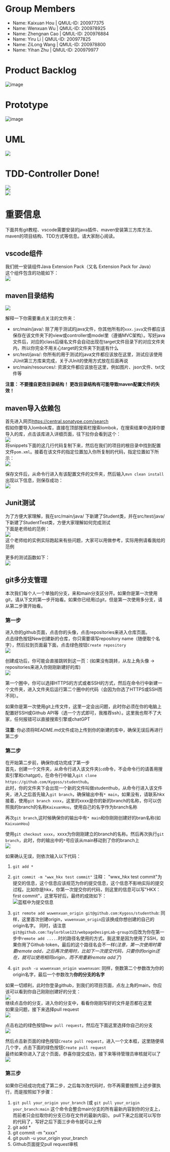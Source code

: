 # Group Members
- Name: Kaixuan Hou  |  QMUL-ID: 200977375  
- Name: Wenxuan Wu  |  QMUL-ID: 200978925  
- Name: Zhengnan Cao  |  QMUL-ID: 200976884  
- Name: Yiru Li  |  QMUL-ID: 200977825  
- Name: ZiLong Wang  |  QMUL-ID: 200978800  
- Name: Yihan Zhu  |  QMUL-ID: 200979977  

# Product Backlog

![image](https://user-images.githubusercontent.com/72750624/232548708-2ac6e270-2a5f-4451-a0f9-759aa1c88ecd.png)

# Prototype

![image](https://user-images.githubusercontent.com/72750624/232549161-c72d3bd4-e2c8-49b4-8233-d461d19af4d2.png)

  
# UML
![](src/main/resources/UML-5-15.jpg)  
  
# TDD-Controller Done!
![](src/main/resources/C-tdd1.png)  
![](src/main/resources/C-tdd2.png)  

# 重要信息
下面共有git教程、vscode需要安装的java插件、maven安装第三方库方法、maven的项目结构、TDD方式等信息。请大家耐心阅读。    
## vscode组件
我们统一安装组件Java Extension Pack（又名 Extension Pack for Java）  
这个组件包含的功能如下：  
![](src/main/resources/pack.png)  
  
## maven目录结构
![](src/main/resources/maven.png)  
  
解释一下你需要重点关注的文件夹：  
- src/main/java/: 除了用于测试的java文件，你其他所有的`xxx.java`文件都应该保存在该文件夹下的view或controller或model里（遵循MVC架构）。写好java文件后，对应的class后缀名文件会自动出现在target文件目录下的对应文件夹内，所以你完全不用关心target的文件夹下到底有什么  
- src/test/java/: 你所有的用于测试的java文件都应该放在这里，测试应该使用JUnit第三方库来完成，关于JUnit的使用方式放在后面再说   
- src/main/resources/: 资源文件都应该放在这里，例如图片、json文件、txt文件等  
  
**注意： 不要擅自更改目录结构！ 更改目录结构有可能导致maven配置文件的失效！**  

## maven导入依赖包
首先进入网页<https://central.sonatype.com/search>  
假如你要导入lombok库，直接在顶部搜索栏搜索lombok，在搜索结果中选择你要导入的库，点击该库进入详细页面，往下拉你会看到这个：  
![](src/main/resources/sonatype.png)  
将snippets下面的这几行代码复制下来，然后在我们的项目的根目录中找到配置文件`pom.xml`。接着在该文件的指定位置加入你所复制的代码，指定位置如下所示：  
![](src/main/resources/pom.png)   
  
保存文件后，从命令行进入有该配置文件的文件夹，然后输入`mvn clean install`    
出现以下信息，则保存成功：  
![](src/main/resources/mvn_download.png)  
  
## Junit测试
为了方便大家理解，我在src/main/java/ 下新建了Student类，并在src/test/java/下新建了StudentTest类，方便大家理解如何完成测试   
下面是老师给的范例：  
![](src/main/resources/tdd1.png)  
这个老师给的实例实际跑起来有些问题，大家可以用做参考，实际用例请看我给的范例  
  
更多的测试函数如下：  
![](src/main/resources/tdd2.png)  
  
## git多分支管理
本次我们每个人一个单独的分支，来和main分支区分开。如果你是第一次使用git，请从下文的第一步开始看。如果你已经用过git，但是第一次使用多分支，请从第二步骤开始看。  

### 第一步
进入你的github页面，点击你的头像，点击repositories来进入仓库页面。  
点击绿色按钮New创建新的仓库，你只需要填写repository name（随便取个名字），然后拉到页面最下面，点击绿色按钮`Create repository`  
![](src/main/resources/img8.png)  
  
创建成功后，你可能会直接跳转到这一页：(如果没有跳转，从左上角头像 -> repositories来进入你刚刚新建好的库)    
![](src/main/resources/img9.png)  
  
第一个圈中，你可以选择HTTPS的方式或者SSH的方式，然后在命令行中新建一个文件夹，进入文件夹后运行第二个圈中的代码（会因为你选了HTTPS或SSH而不同）。  
  
如果你是第一次使用git上传文件，这里一定会出问题，此时你必须在你的电脑上配置好SSH或Github API等（选一个方式即可，我推荐ssh）。这里我也帮不了大家，任何报错可以直接搜索引擎或chatGPT   
  
**注意**: 你必须将README.md文件成功上传到你的新建的库中，确保无误后再进行第二步
  
### 第二步
在开始第二步前，确保你成功完成了第一步  
首先，创建一个文件夹，从命令行进入该文件夹(`cd`命令，不会命令行的请善用搜索引擎和chatgpt)，在命令行中输入`git clone https://github.com/Kygoss/studenthub`。  
此时，你的文件夹下会出现一个新的文件叫做studenthub，从命令行进入该文件夹，进入之后首先输入`git branch`，确保输出中有`* main`，如果没有，请联系hkx  
接着，使用`git branch xxxx`，这里的xxxx是你的新的branch的名称，你可以仿照我的branch的名称`KaixuanHou`，使用自己的名字作为branch名称  
  
再次`git branch`,这时候确保你的输出中有`* main`和你刚刚创建好的bran名称(如`KaixuanHou`)  
  
使用`git checkout xxxx`，xxxx为你刚刚建立的branch的名称。然后再次执行`git branch`，此时，你的输出中的`*`号应该从main移动到了你的branch上  
![](src/main/resources/img1.png)  
  
如果确认无误，则依次输入以下代码：
1. `git add *`
2. `git commit -m "wwx_hkx test commit"`
注释： "wwx\_hkx test commit"为提交的信息，这个信息应该规范为你的提交信息，这个信息不影响实际的提交过程。比如你是hkx，你第一次提交你的代码，则这里的信息可以写"HKX： first commit"，这里写好后，最终的成效如下：    
![蓝框中为提交信息](src/main/resources/img2.png)  
  
3. `git remote add wuwenxuan_origin git@github.com:Kygoss/studenthub`: 同样，这里首次创建origin，`wuwenxuan_origin`应该换成你想创建的自己的origin名字。 同时，请注意`git@github.com:Taylorblue123/webpageDesignLab-group35`应改为你在第一步中`remote add .....`时的路径名使用的方式，我这里是因为使用了SSH，如果你用了Github token，最后的这个路径名会不一样(*注意，第一次使用时需要remote add，之后再次使用时，比如下一次提交代码，只要你的origin还在，就可以使用相同origin，而不用重新remote add了*)    
4. `git push -u wuwenxuan_origin wuwenxuan`: 同样，倒数第二个参数改为你的origin名字，最后一个参数改为**你的分支的名字**
  
如果一切顺利，此时你登录github，到我们的项目页面，点左上角的main，你应该可以看到你自己刚刚创建好的分支：  
![](src/main/resources/img4.png)  
继续点击你的分支，进入你的分支中，看看你刚刚写好的文件是否都在这里  
如果没问题，接下来选择pull request  
![](src/main/resources/img5.png)  
  
点击右边的绿色按钮`New pull request`，然后在下面这里选择你自己的分支  
![](src/main/resources/img6.png)  
  
然后点击新页面的绿色按钮`Create pull request`，进入一个文本框，这里随便填几个字，点击下面的绿色按钮`Create pull request`  
最终如果你进入了这个页面，恭喜你提交成功，接下来等待管理员审核就可以了  
![](src/main/resources/img7.png)
  
### 第三步
如果你已经成功完成了第二步，之后每次改代码时，你不再需要按照上述步骤执行，而是按照如下步骤：  
1. `git pull your_origin your_branch` (或 `git pull your_origin your_branch:main` 这个命令会整合main分支的所有最新内容到你的分支上，而前者只会拉取你的分支已存在文件的最新内容)。  pull下来之后就可以写你的代码了，写好之后下面三步命令就可以上传  
2. git add *  
3. git commit -m "xxxx"  
4. git push -u your_origin your_branch  
5. Github页面提交pull request审核  
